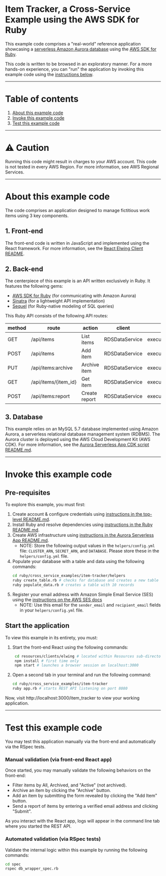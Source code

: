 # Item Tracker, a Cross-Service Example using the AWS SDK for Ruby

This example code comprises a "real-world" reference application showcasing a [serverless Amazon Aurora database](https://aws.amazon.com/rds/aurora/) using the [AWS SDK for Ruby](https://aws.amazon.com/sdk-for-ruby/).

This code is written to be browsed in an exploratory manner. 
For a more hands-on experience, you can "run" the application by invoking this example code using the [instructions below]((#invoke-this-example-code)).

***
# Table of contents
1. [About this example code](#about-this-example-code)
2. [Invoke this example code](#invoke-this-example-code)
3. [Test this example code](#test-this-example-code)
***
# ⚠️ Caution
Running this code might result in charges to your AWS account.
This code is not tested in every AWS Region. For more information, see AWS Regional Services.
***

# About this example code
The code comprises an application designed to manage fictitious work items using 3 key components.

## 1. Front-end
The front-end code is written in JavaScript and implemented using the React framework.
For more information, see the [React Elwing Client README](../../../resources/clients/react/elwing/README.md).

## 2. Back-end
The centerpiece of this example is an API written exclusively in Ruby. It features the following gems:
* [AWS SDK for Ruby](https://aws.amazon.com/sdk-for-ruby/) (for communicating with Amazon Aurora)
* [Sinatra](https://sinatrarb.com/intro.html) (for a lightweight API implementation)
* [Sequel](https://sequel.jeremyevans.net/) (for Ruby-native modeling of SQL queries)

This Ruby API consists of the following API routes:

|method              | route                |action        | client             |function                |
|--------------------|----------------------|--------------|--------------------|------------------------|
|GET                 | /api/items           |List items    | RDSDataService     |execute_statement(*SQL*)|
|POST                | /api/items           |Add item      | RDSDataService     |execute_statement(*SQL*)|
|PUT                 | /api/items:archive   |Archive item  | RDSDataService     |execute_statement(*SQL*)|
|GET                 | /api/items/{item_id} |Get item      | RDSDataService     |execute_statement(*SQL*)|
|POST                | /api/items:report    |Create report | RDSDataService     |execute_statement(*SQL*)|

## 3. Database
This example relies on an MySQL 5.7 database implemented using Amazon Aurora, a serverless relational database management system (RDBMS). 
The Aurora cluster is deployed using the AWS Cloud Development Kit (AWS CDK). 
For more information, see the [Aurora Serverless App CDK script README.md](../../../resources/cdk/aurora_serverless_app/README.md).

***

# Invoke this example code

## Pre-requisites
To explore this example, you must first:
1. Create account & configure credentials using [instructions in the top-level README.md]((../../../README.md#invoke-example-code)).
2. Install Ruby and resolve dependencies using [instructions in the Ruby README.md](../../../ruby/README.md).
3. Create AWS infrastructure using [instructions in the Aurora Serverless App README.md](../../../resources/cdk/aurora_serverless_app/README.md). 
    * NOTE: Store the following output values in the `helpers/config.yml` file: `CLUSTER_ARN`, `SECRET_ARN`, and `DATABASE`. Please store these in the `helpers/config.yml` file.
4. Populate your database with a table and data using the following commands:
     ```bash
     cd ruby/cross_service_examples/item-tracker/helpers
     ruby create_table.rb # checks for database and creates a new table
     ruby populate_data.rb # creates a table with 10 records
     ```
5. Register your email address with Amazon Simple Email Service (SES) using the [instructions on the AWS SES docs](https://docs.aws.amazon.com/ses/latest/dg/creating-identities.html)
   * NOTE: Use this email for the `sender_email` and `recipient_email` fields in your `helpers/config.yml` file.

## Start the application
To view this example in its entirety, you must:
1. Start the front-end React using the following commands:
    ```bash
     cd resources/clients/elwing # located within Resources sub-directory
     npm install # first time only
     npm start # launches a browser session on localhost:3000 
    ```
2. Open a second tab in your terminal and run the following command:
    ```bash
    cd ruby/cross_service_examples/item-tracker
    ruby app.rb # starts REST API listening on port 8080
    ```
Now, visit http://localhost:3000/item_tracker to view your working application.

***

# Test this example code
You may test this application manually via the front-end and automatically via the RSpec tests.

### Manual validation (via front-end React app)
Once started, you may manually validate the following behaviors on the front-end:
* Filter items by All, Archived, and "Active" (not archived).
* Archive an item by clicking the "Archive" button.
* Add an item by submitting the form revealed by clicking the "Add Item" button.
* Send a report of items by entering a verified email address and clicking "Submit".

As you interact with the React app, logs will appear in the command line tab where you started the REST API. 
### Automated validation (via RSpec tests)
Validate the internal logic within this example by running the following commands:
```bash
cd spec
rspec db_wrapper_spec.rb
```

